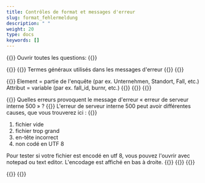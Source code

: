 ```yaml
---
title: Contrôles de format et messages d'erreur
slug: format_fehlermeldung
description: " "
weight: 20
type: docs
keywords: []
---
```


{{<faqBlock>}}
Ouvrir toutes les questions: {{<collapsibleGroupCommand groupId="format_fehlermeldung">}}

{{<numberedList>}}
{{<listItem>}}
Termes généraux utilisés dans les messages d'erreur
{{<collapsibleBlock groupId="format_fehlermeldung">}}
{{<insertImage image="tf1.png" class="edge max-w-90">}}

{{<markdown>}}
Element = partie de l'enquête (par ex. Unternehmen, Standort, Fall, etc.)
Attribut = variable (par ex. fall_id, burnr, etc.)
{{</markdown>}}
{{</collapsibleBlock>}}
{{</listItem>}}

{{<listItem>}}
Quelles erreurs provoquent le message d'erreur « erreur de serveur interne 500 » ?
{{<collapsibleBlock groupId="format_fehlermeldung">}}
L'erreur de serveur interne 500 peut avoir différentes causes, que vous trouverez ici :
{{<markdown>}}
1. fichier vide
2. fichier trop grand
3. en-tête incorrect 
4. non codé en UTF 8

<!--En-tête :
<?xml version=« 1.0 » encoding=« UTF-8 »?>
<Entreprise xmlns:xsi=« http://www.w3.org/2001/XMLSchema-instance » xmlns=« http://www.bfs.admin.ch/xmlns/gvs/spiges-data/1.3 » ent_id=« xxxxxxx » version=« 1.3 »> -->
Pour tester si votre fichier est encodé en utf 8, vous pouvez l'ouvrir avec notepad ou text editor. L'encodage est affiché en bas à droite.
{{</markdown>}}
{{</collapsibleBlock>}}
{{</listItem>}}

<!--{{<numberedList>}}
{{<listItem>}}
Existe-t-il un modèle de format pour l'importation de données dans l'application SpiGes ?
{{<collapsibleBlock groupId="format_fehlermeldung">}}
Oui, les formats du concept d'interface doivent être repris. 
{{</collapsibleBlock>}}
{{</listItem>}}-->


{{</numberedList>}}
{{</faqBlock>}}